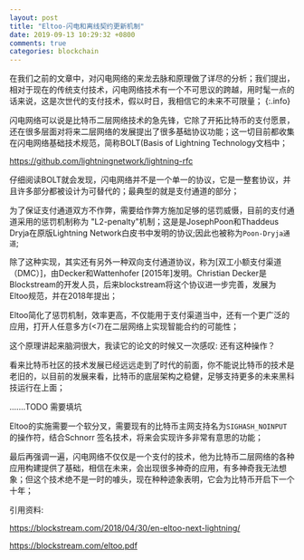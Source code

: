 ```yaml
---
layout: post
title: "Eltoo-闪电和离线契约更新机制"
date: 2019-09-13 10:29:32 +0800
comments: true
categories: blockchain
---
```


在我们之前的文章中，对闪电网络的来龙去脉和原理做了详尽的分析；我们提出，相对于现在的传统支付技术，闪电网络技术有一个不可思议的跨越，用时髦一点的话来说，这是次世代的支付技术，假以时日，我相信它的未来不可限量；
{:.info}

闪电网络可以说是比特币二层网络技术的急先锋，它除了开拓比特币的支付愿景，还在很多层面对将来二层网络的发展提出了很多基础协议功能；这一切目前都收集在闪电网络基础技术规范，简称BOLT(Basis of Lightning Technology文档中；

https://github.com/lightningnetwork/lightning-rfc

<!-- more -->

仔细阅读BOLT就会发现，闪电网络并不是一个单一的协议，它是一整套协议，并且许多部分都被设计为可替代的；最典型的就是支付通道的部分；

为了保证支付通道双方不作弊，需要给作弊方施加足够的惩罚威慑，目前的支付通道采用的惩罚机制称为 "L2-penalty"机制；这是是JosephPoon和Thaddeus Dryja在原版Lightning Network白皮书中发明的协议;因此也被称为`Poon-Dryja通道`;

除了这种实现，其实还有另外一种双向支付通道协议，称为[双工小额支付渠道（DMC）]，由Decker和Wattenhofer [2015年]发明。Christian Decker是Blockstream的开发人员，后来blockstream将这个协议进一步完善，发展为Eltoo规范，并在2018年提出；

Eltoo简化了惩罚机制，效率更高，不仅能用于支付渠道当中，还有一个更广泛的应用，打开人任意多方(<7)在二层网络上实现智能合约的可能性；

这个原理讲起来脑洞很大，我读它的论文的时候又一次感叹: 还有这种操作？

看来比特币社区的技术发展已经远远走到了时代的前面，你不能说比特币的技术是老旧的，以目前的发展来看，比特币的底层架构之稳健，足够支持更多的未来黑科技运行在上面；


.......TODO 需要填坑


Eltoo的实施需要一个软分叉，需要现有的比特币主网支持名为`SIGHASH_NOINPUT`的操作符，结合Schnorr 签名技术，将来会实现许多非常有意思的功能；


最后再强调一遍，闪电网络不仅仅是一个支付的技术，他为比特币二层网络的各种应用构建提供了基础，相信在未来，会出现很多神奇的应用，有多神奇我无法想象；但这个技术绝不是一时的噱头，现在种种迹象表明，它会为比特币开启下一个十年；


引用资料:

https://blockstream.com/2018/04/30/en-eltoo-next-lightning/

https://blockstream.com/eltoo.pdf
